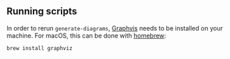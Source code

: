 
## Running scripts

In order to rerun `generate-diagrams`, [Graphvis] needs to be installed on your
machine. For macOS, this can be done with [homebrew]:

```bash
brew install graphviz
```


[Graphvis]:https://www.graphviz.org/
[homebrew]:https://brew.sh/
